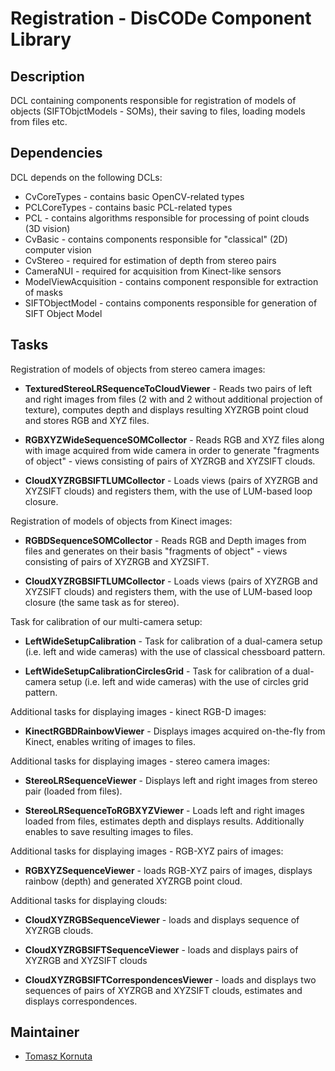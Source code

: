 Registration - DisCODe Component Library
===========================================

Description
-----------

DCL containing components responsible for registration of models of objects (SIFTObjctModels - SOMs), their saving to files, loading models from files etc.

Dependencies
------------

DCL depends on the following DCLs:
- CvCoreTypes - contains basic OpenCV-related types
- PCLCoreTypes - contains basic PCL-related types
- PCL - contains algorithms responsible for processing of point clouds (3D vision)
- CvBasic - contains components responsible for "classical" (2D) computer vision
- CvStereo - required for estimation of depth from stereo pairs
- CameraNUI - required for acquisition from Kinect-like sensors
- ModelViewAcquisition - contains component responsible for extraction of masks
- SIFTObjectModel - contains components responsible for generation of SIFT Object Model

Tasks
------------
Registration of models of objects from stereo camera images:

   * __TexturedStereoLRSequenceToCloudViewer__ - Reads two pairs of left and right images from files (2 with and 2 without additional projection of texture), computes depth and displays resulting XYZRGB point cloud and stores RGB and XYZ files. 

   * __RGBXYZWideSequenceSOMCollector__ - Reads RGB and XYZ files along with image acquired from wide camera in order to generate "fragments of object" - views consisting of pairs of XYZRGB and XYZSIFT clouds.

   * __CloudXYZRGBSIFTLUMCollector__ - Loads views (pairs of XYZRGB and XYZSIFT clouds) and registers them, with the use of LUM-based loop closure.


Registration of models of objects from Kinect images:

   * __RGBDSequenceSOMCollector__ - Reads RGB and Depth images from files and generates on their basis "fragments of object" - views consisting of pairs of XYZRGB and XYZSIFT.

   * __CloudXYZRGBSIFTLUMCollector__ - Loads views (pairs of XYZRGB and XYZSIFT clouds) and registers them, with the use of LUM-based loop closure (the same task as for stereo).



Task for calibration of our multi-camera setup:

   * __LeftWideSetupCalibration__ - Task for calibration of a dual-camera  setup (i.e. left and wide cameras) with the use of classical chessboard pattern.

   * __LeftWideSetupCalibrationCirclesGrid__ - Task for calibration of a dual-camera  setup (i.e. left and wide cameras) with the use of circles grid pattern.


Additional tasks for displaying images - kinect RGB-D images:

   * __KinectRGBDRainbowViewer__ - Displays images acquired on-the-fly from Kinect, enables writing of images to files.


Additional tasks for displaying images - stereo camera images:

   * __StereoLRSequenceViewer__ - Displays left and right images from stereo pair (loaded from files).

   * __StereoLRSequenceToRGBXYZViewer__ - Loads left and right images loaded from files, estimates depth and displays results. Additionally enables to save resulting images to files.


Additional tasks for displaying images - RGB-XYZ pairs of images:

   * __RGBXYZSequenceViewer__ - loads RGB-XYZ pairs of images, displays rainbow (depth) and generated XYZRGB point cloud.


Additional tasks for displaying clouds:


   * __CloudXYZRGBSequenceViewer__ - loads and displays sequence of XYZRGB clouds.

   * __CloudXYZRGBSIFTSequenceViewer__ - loads and displays pairs of XYZRGB and XYZSIFT clouds

   * __CloudXYZRGBSIFTCorrespondencesViewer__ - loads and displays two sequences of pairs of XYZRGB and XYZSIFT clouds, estimates and displays correspondences.





Maintainer
----------

- [Tomasz Kornuta](https://github.com/tkornuta)

